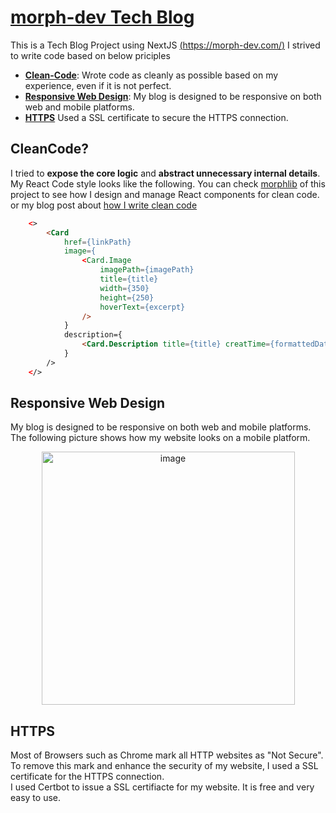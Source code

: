 # [morph-dev Tech Blog](https://morph-dev.com/)

This is a Tech Blog Project using NextJS [(https://morph-dev.com/)](https://morph-dev.com/)
I strived to write code based on below priciples

-   [**Clean-Code**](#cleancode): Wrote code as cleanly as possible based on my experience, even if it is not perfect.
-   [**Responsive Web Design**](#responsive-web-design): My blog is designed to be responsive on both web and mobile platforms.
-   [**HTTPS**](#https) Used a SSL certificate to secure the HTTPS connection.

## CleanCode?

I tried to **expose the core logic** and **abstract unnecessary internal details**.
My React Code style looks like the following.
You can check [morphlib](https://github.com/dev-morph/dev-morph-blog/tree/main/morph-lib/components) of this project to see how I design and manage React components for clean code.
or my blog post about [how I write clean code](https://marklee1117.tistory.com/176)
```html
    <>
        <Card
            href={linkPath}
            image={
                <Card.Image
                    imagePath={imagePath}
                    title={title}
                    width={350}
                    height={250}
                    hoverText={excerpt}
                />
            }
            description={
                <Card.Description title={title} creatTime={formattedDate} />
            }
        />
    </>
```

## Responsive Web Design

My blog is designed to be responsive on both web and mobile platforms.
The following picture shows how my website looks on a mobile platform.
<p align="center">
    <img width="405" alt="image" src="https://github.com/dev-morph/dev-morph-blog/assets/112484043/c3a60646-c45e-452a-8816-602ef3905bbc">
</p>

## HTTPS

Most of Browsers such as Chrome mark all HTTP websites as "Not Secure". To remove this mark and enhance the security of my website, I used a SSL certificate for the HTTPS connection.  
I used Certbot to issue a SSL certifiacte for my website. It is free and very easy to use.
